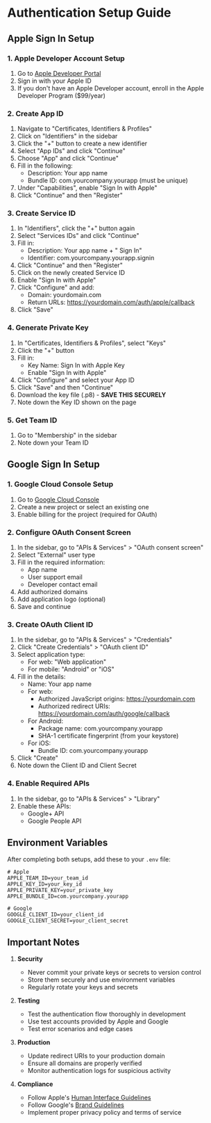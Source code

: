 # Authentication Setup Guide

## Apple Sign In Setup

### 1. Apple Developer Account Setup
1. Go to [Apple Developer Portal](https://developer.apple.com)
2. Sign in with your Apple ID
3. If you don't have an Apple Developer account, enroll in the Apple Developer Program ($99/year)

### 2. Create App ID
1. Navigate to "Certificates, Identifiers & Profiles"
2. Click on "Identifiers" in the sidebar
3. Click the "+" button to create a new identifier
4. Select "App IDs" and click "Continue"
5. Choose "App" and click "Continue"
6. Fill in the following:
   - Description: Your app name
   - Bundle ID: com.yourcompany.yourapp (must be unique)
7. Under "Capabilities", enable "Sign In with Apple"
8. Click "Continue" and then "Register"

### 3. Create Service ID
1. In "Identifiers", click the "+" button again
2. Select "Services IDs" and click "Continue"
3. Fill in:
   - Description: Your app name + " Sign In"
   - Identifier: com.yourcompany.yourapp.signin
4. Click "Continue" and then "Register"
5. Click on the newly created Service ID
6. Enable "Sign In with Apple"
7. Click "Configure" and add:
   - Domain: yourdomain.com
   - Return URLs: https://yourdomain.com/auth/apple/callback
8. Click "Save"

### 4. Generate Private Key
1. In "Certificates, Identifiers & Profiles", select "Keys"
2. Click the "+" button
3. Fill in:
   - Key Name: Sign In with Apple Key
   - Enable "Sign In with Apple"
4. Click "Configure" and select your App ID
5. Click "Save" and then "Continue"
6. Download the key file (.p8) - **SAVE THIS SECURELY**
7. Note down the Key ID shown on the page

### 5. Get Team ID
1. Go to "Membership" in the sidebar
2. Note down your Team ID

## Google Sign In Setup

### 1. Google Cloud Console Setup
1. Go to [Google Cloud Console](https://console.cloud.google.com)
2. Create a new project or select an existing one
3. Enable billing for the project (required for OAuth)

### 2. Configure OAuth Consent Screen
1. In the sidebar, go to "APIs & Services" > "OAuth consent screen"
2. Select "External" user type
3. Fill in the required information:
   - App name
   - User support email
   - Developer contact email
4. Add authorized domains
5. Add application logo (optional)
6. Save and continue

### 3. Create OAuth Client ID
1. In the sidebar, go to "APIs & Services" > "Credentials"
2. Click "Create Credentials" > "OAuth client ID"
3. Select application type:
   - For web: "Web application"
   - For mobile: "Android" or "iOS"
4. Fill in the details:
   - Name: Your app name
   - For web:
     - Authorized JavaScript origins: https://yourdomain.com
     - Authorized redirect URIs: https://yourdomain.com/auth/google/callback
   - For Android:
     - Package name: com.yourcompany.yourapp
     - SHA-1 certificate fingerprint (from your keystore)
   - For iOS:
     - Bundle ID: com.yourcompany.yourapp
5. Click "Create"
6. Note down the Client ID and Client Secret

### 4. Enable Required APIs
1. In the sidebar, go to "APIs & Services" > "Library"
2. Enable these APIs:
   - Google+ API
   - Google People API

## Environment Variables

After completing both setups, add these to your `.env` file:

```env
# Apple
APPLE_TEAM_ID=your_team_id
APPLE_KEY_ID=your_key_id
APPLE_PRIVATE_KEY=your_private_key
APPLE_BUNDLE_ID=com.yourcompany.yourapp

# Google
GOOGLE_CLIENT_ID=your_client_id
GOOGLE_CLIENT_SECRET=your_client_secret
```

## Important Notes

1. **Security**
   - Never commit your private keys or secrets to version control
   - Store them securely and use environment variables
   - Regularly rotate your keys and secrets

2. **Testing**
   - Test the authentication flow thoroughly in development
   - Use test accounts provided by Apple and Google
   - Test error scenarios and edge cases

3. **Production**
   - Update redirect URIs to your production domain
   - Ensure all domains are properly verified
   - Monitor authentication logs for suspicious activity

4. **Compliance**
   - Follow Apple's [Human Interface Guidelines](https://developer.apple.com/design/human-interface-guidelines/sign-in-with-apple)
   - Follow Google's [Brand Guidelines](https://developers.google.com/identity/branding-guidelines)
   - Implement proper privacy policy and terms of service